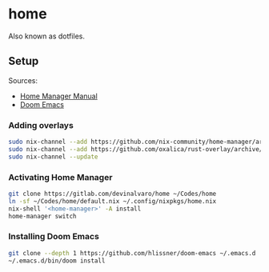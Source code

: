 # home

Also known as dotfiles.

## Setup

Sources:
- [Home Manager Manual](https://nix-community.github.io/home-manager/index.html#sec-install-standalone)
- [Doom Emacs](https://github.com/hlissner/doom-emacs#install)

### Adding overlays

``` sh
sudo nix-channel --add https://github.com/nix-community/home-manager/archive/release-20.09.tar.gz home-manager
sudo nix-channel --add https://github.com/oxalica/rust-overlay/archive/master.tar.gz rust-overlay
sudo nix-channel --update
```

### Activating Home Manager

```sh
git clone https://gitlab.com/devinalvaro/home ~/Codes/home
ln -sf ~/Codes/home/default.nix ~/.config/nixpkgs/home.nix
nix-shell '<home-manager>' -A install
home-manager switch
```

### Installing Doom Emacs

```sh
git clone --depth 1 https://github.com/hlissner/doom-emacs ~/.emacs.d
~/.emacs.d/bin/doom install
```
